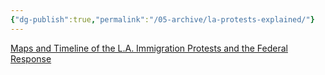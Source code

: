 ```yaml
---
{"dg-publish":true,"permalink":"/05-archive/la-protests-explained/"}
---
```


[Maps and Timeline of the L.A. Immigration Protests and the Federal Response](https://www.nytimes.com/interactive/2025/06/08/us/la-immigration-protests-photos-map.html)


